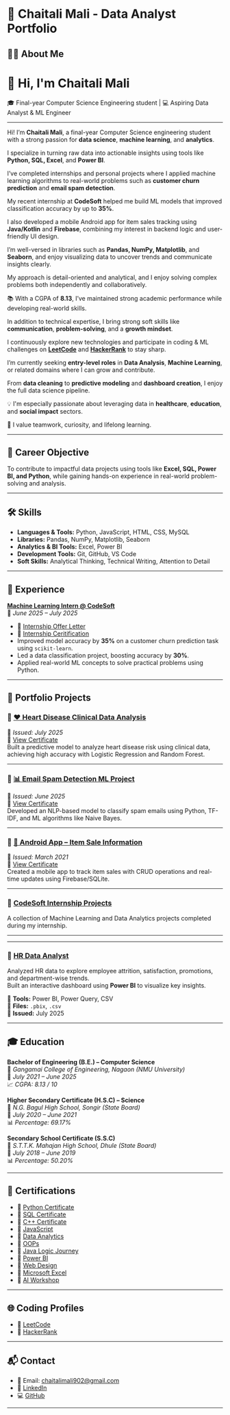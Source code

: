 # 📁 Chaitali Mali - Data Analyst Portfolio 

## 👩‍💻 About Me

# 👋 Hi, I'm Chaitali Mali

🎓 Final-year Computer Science Engineering student | 💻 Aspiring Data Analyst & ML Engineer

---

Hi! I’m **Chaitali Mali**, a final-year Computer Science engineering student with a strong passion for **data science**, **machine learning**, and **analytics**.

I specialize in turning raw data into actionable insights using tools like **Python, SQL, Excel**, and **Power BI**.

I’ve completed internships and personal projects where I applied machine learning algorithms to real-world problems such as **customer churn prediction** and **email spam detection**.

My recent internship at **CodeSoft** helped me build ML models that improved classification accuracy by up to **35%**.

I also developed a mobile Android app for item sales tracking using **Java/Kotlin** and **Firebase**, combining my interest in backend logic and user-friendly UI design.

I’m well-versed in libraries such as **Pandas, NumPy, Matplotlib**, and **Seaborn**, and enjoy visualizing data to uncover trends and communicate insights clearly.

My approach is detail-oriented and analytical, and I enjoy solving complex problems both independently and collaboratively.

📚 With a CGPA of **8.13**, I’ve maintained strong academic performance while developing real-world skills.

In addition to technical expertise, I bring strong soft skills like **communication**, **problem-solving**, and a **growth mindset**.

I continuously explore new technologies and participate in coding & ML challenges on **[LeetCode](https://leetcode.com/u/mGlmTqRsNn/)** and **[HackerRank](https://www.hackerrank.com/profile/chaitalimali902)** to stay sharp.

I’m currently seeking **entry-level roles** in **Data Analysis**, **Machine Learning**, or related domains where I can grow and contribute.

From **data cleaning** to **predictive modeling** and **dashboard creation**, I enjoy the full data science pipeline.

💡 I'm especially passionate about leveraging data in **healthcare**, **education**, and **social impact** sectors.

🤝 I value teamwork, curiosity, and lifelong learning.

---

## 🎯 Career Objective

To contribute to impactful data projects using tools like **Excel, SQL, Power BI, and Python**, while gaining hands-on experience in real-world problem-solving and analysis.

---

## 🛠️ Skills

- **Languages & Tools:** Python, JavaScript, HTML, CSS, MySQL  
- **Libraries:** Pandas, NumPy, Matplotlib, Seaborn  
- **Analytics & BI Tools:** Excel, Power BI  
- **Development Tools:** Git, GitHub, VS Code  
- **Soft Skills:** Analytical Thinking, Technical Writing, Attention to Detail

---

## 💼 Experience

**[Machine Learning Intern @ CodeSoft](https://github.com/Chaitali-mali/CodeSoft-Internship-Projects)**  
📅 *June 2025 – July 2025*  
- 📄 [Internship Offer Letter](https://drive.google.com/file/d/1mEhHdyscaE6w-H0Bk75_VXtPzwj5gbBB/view?usp=sharing)
- 📄 [Internship Ceritification](https://drive.google.com/file/d/1XMbeLomPp8GZUtU_rF2Hng6xqO-bgYfK/view?usp=sharing)
- Improved model accuracy by **35%** on a customer churn prediction task using `scikit-learn`.  
- Led a data classification project, boosting accuracy by **30%**.  
- Applied real-world ML concepts to solve practical problems using Python.

---

## 📁 Portfolio Projects

### 🔹 [❤️ Heart Disease Clinical Data Analysis](https://github.com/Chaitali-mali/Heart-Disease-Clinical)  
📅 *Issued: July 2025*  
🔗 [View Certificate](#) <!-- Replace with your actual certificate link -->  
Built a predictive model to analyze heart disease risk using clinical data, achieving high accuracy with Logistic Regression and Random Forest.

---

### 🔹 [📊 Email Spam Detection ML Project](https://github.com/Chaitali-mali/Email-Spam-Project)  
📅 *Issued: June 2025*  
🔗 [View Certificate](#)  
Developed an NLP-based model to classify spam emails using Python, TF-IDF, and ML algorithms like Naive Bayes.

---

### 🔹 [📱 Android App – Item Sale Information](https://github.com/Chaitali-mali/Android-App)  
📅 *Issued: March 2021*  
🔗 [View Certificate](#)  
Created a mobile app to track item sales with CRUD operations and real-time updates using Firebase/SQLite.

---

### 🔹 [CodeSoft Internship Projects](https://github.com/Chaitali-mali/CodeSoft-Internship-Projects)  
A collection of Machine Learning and Data Analytics projects completed during my internship.

---

---

### 🔹 [HR Data Analyst](https://github.com/Chaitali-mali/HR-Data-Analysis)  

Analyzed HR data to explore employee attrition, satisfaction, promotions, and department-wise trends.  
Built an interactive dashboard using **Power BI** to visualize key insights.

🔹 **Tools:** Power BI, Power Query, CSV  
📁 **Files:** `.pbix`, `.csv`  
📅 **Issued:** July 2025  

---


## 🎓 Education

**Bachelor of Engineering (B.E.) – Computer Science**  
📍 *Gangamai College of Engineering, Nagaon (NMU University)*  
📅 *July 2021 – June 2025*  
📈 *CGPA: 8.13 / 10*

**Higher Secondary Certificate (H.S.C) – Science**  
📍 *N.G. Bagul High School, Songir (State Board)*  
📅 *July 2020 – June 2021*  
📊 *Percentage: 69.17%*

**Secondary School Certificate (S.S.C)**  
📍 *S.T.T.K. Mahajan High School, Dhule (State Board)*  
📅 *July 2018 – June 2019*  
📊 *Percentage: 50.20%*

---

## 📜 Certifications

- 📄 [Python Certificate](https://drive.google.com/file/d/1EMK_UiR8UUHxZI4jI_ZQo0ze6f6BYS3S/view?usp=sharing)  
- 📄 [SQL Certificate](https://drive.google.com/file/d/1F5_Nj7JHVGCNs0CDbEVHi9V2mroGzof2/view?usp=sharing)  
- 📄 [C++ Certificate](https://drive.google.com/file/d/118-hEzghgMpQvsvSRx8GD_2JedwKvWL5/view?usp=sharing)  
- 📄 [JavaScript](https://drive.google.com/file/d/16jfIm2sgK2j9X12LpoJaMhuynhYOgVHg/view?usp=sharing)  
- 📄 [Data Analytics](https://drive.google.com/file/d/1Wu2eSRxtaOeXInbMuthcjwN-JYk9rBYT/view?usp=sharing)  
- 📄 [OOPs](https://drive.google.com/file/d/1i6uNnlKrSBsLcpjaJke72xrQmTDZhbXg/view?usp=sharing)  
- 📄 [Java Logic Journey](https://drive.google.com/file/d/1XmC4sKZBsFDoQId9FXVMIv-CvRNsnrMo/view?usp=sharing)  
- 📄 [Power BI](https://drive.google.com/file/d/1zIfOYyjLbBI8HpcPsbgaDYLgeB9hqY59/view?usp=sharing)  
- 📄 [Web Design](https://drive.google.com/file/d/10pYoRLB-ujzO8Oui7JtkkqYvCE60dRW_/view?usp=sharing)  
- 📄 [Microsoft Excel](https://drive.google.com/file/d/1nK8KEhscHjz9s8B4D9H4RoV1f5srzeXf/view?usp=sharing)  
- 📄 [AI Workshop](https://drive.google.com/file/d/1tDEzJ_3h6hR3g4HDk0jjZ2CfAmLIKzVb/view?usp=sharing)

---
## 🌐 Coding Profiles

- 🧠 [LeetCode](https://leetcode.com/u/mGlmTqRsNn/)  
- 🧠 [HackerRank](https://www.hackerrank.com/profile/chaitalimali902)

---

## 📬 Contact

- 📧 Email: [chaitalimali902@gmail.com](mailto:chaitalimali902@gmail.com)  
- 🔗 [LinkedIn](https://www.linkedin.com/in/chaitalimali/)  
- 💻 [GitHub](https://github.com/Chaitali-mali)

---



